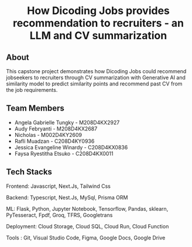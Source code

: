 # <h1 align="center">How Dicoding Jobs provides recommendation to recruiters - an LLM and CV summarization </h1>


## About

This capstone project demonstrates how Dicoding Jobs could recommend jobseekers to recruiters through CV summarization with Generative AI and similarity model to predict similarity points and recommend past CV from the job requirements.

## Team Members
- Angela Gabrielle Tungky - M208D4KX2927
- Audy Febryanti - M208D4KX2687
- Nicholas - M002D4KY2609
- Rafli Muadzan - C208D4KY0936
- Jessica Evangeline Winardy - C208D4KX0836
- Faysa Ryestitha Etsuko - C208D4KX0011

## Tech Stacks

Frontend: Javascript, Next.Js, Tailwind Css

Backend: Typescript, Nest.Js, MySql, Prisma ORM

ML: Flask, Python, Jupyter Notebook, Tensorflow, Pandas, sklearn,  PyTesseract, Fpdf, Groq, TFRS, Googletrans

Deployment: Cloud Storage, Cloud SQL, Cloud Run, Cloud Function

Tools : Git, Visual Studio Code, Figma, Google Docs, Google Drive

<!--

**Here are some ideas to get you started:**

🙋‍♀️ A short introduction - what is your organization all about?
🌈 Contribution guidelines - how can the community get involved?
👩‍💻 Useful resources - where can the community find your docs? Is there anything else the community should know?
🍿 Fun facts - what does your team eat for breakfast?
🧙 Remember, you can do mighty things with the power of [Markdown](https://docs.github.com/github/writing-on-github/getting-started-with-writing-and-formatting-on-github/basic-writing-and-formatting-syntax)
-->
